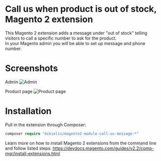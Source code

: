 # Call us when product is out of stock, Magento 2 extension

This Magento 2 extension adds a message under "out of stock" telling visitors to call a specific number to ask for the product.<br />
In your Magento admin you will be able to set up message and phone number.

# Screenshots

Admin
<img src="https://user-images.githubusercontent.com/7327076/49154002-9be3e000-f317-11e8-82c0-8321152f17c5.png" alt="Admin">

Product page
<img src="https://user-images.githubusercontent.com/7327076/49154003-9be3e000-f317-11e8-8fa6-117c895ecc82.png" alt="Product page">

# Installation

Pull in the extension through Composer:

```php
composer require "mikielis/magento2-module-call-us-message:*"
```

Learn more on how to install Magento 2 extensions from the command line and follow listed steps:
https://devdocs.magento.com/guides/v2.2/comp-mgr/install-extensions.html
